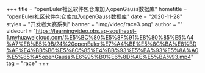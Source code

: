 +++
    title = "openEuler社区软件包仓库加入openGauss数据库"
    hometitle = "openEuler社区软件包仓库加入openGauss数据库"
    date = "2020-11-28"
    styles = "开发者大赛系列"
    banner = "img/video/race3.png"
    author = ""
    videourl = "https://learningvideo.obs.ap-southeast-1.myhuaweicloud.com/%E5%BC%80%E5%8F%91%E8%80%85%E5%A4%A7%E8%B5%9B/24%20openEuler%E7%A4%BE%E5%8C%BA%E8%BD%AF%E4%BB%B6%E5%8C%85%E4%BB%93%E5%BA%93%E5%8A%A0%E5%85%A5openGauss%E6%95%B0%E6%8D%AE%E5%BA%93.mp4" 
    tag = "race"
+++